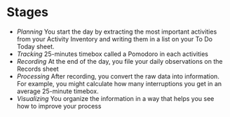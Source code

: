 # Stages

- *Planning*	You start the day by extracting the most important activities from your Activity Inventory
    			and writing them in a list on your To Do Today sheet.
- *Tracking*      25-minutes timebox called a Pomodoro in each activities
- *Recording*     At the end of the day, you file your daily observations on the Records sheet
- *Processing*	After recording, you convert the raw data into information. For example, you might
                calculate how many interruptions you get in an average 25-minute timebox.
- *Visualizing*	You organize the information in a way that helps you see how to improve your process
